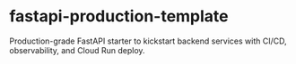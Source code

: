 # fastapi-production-template
Production-grade FastAPI starter to kickstart backend services with CI/CD, observability, and Cloud Run deploy.
